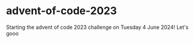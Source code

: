 # advent-of-code-2023

Starting the advent of code 2023 challenge on Tuesday 4 June 2024! Let's gooo
